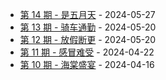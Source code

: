 * [第 14 期 - 是五月天](https://thatdog.cn/posts/14-是五月天) - 2024-05-27
* [第 13 期 - 骑车通勤](https://thatdog.cn/posts/13-骑车通勤) - 2024-05-20
* [第 12 期 - 放假断更](https://thatdog.cn/posts/12-放假断更) - 2024-05-20
* [第 11 期 - 感冒难受](https://thatdog.cn/posts/11-感冒难受) - 2024-04-22
* [第 10 期 - 海棠盛宴](https://thatdog.cn/posts/10-海棠盛宴) - 2024-04-16
